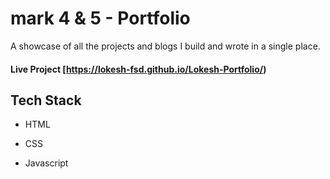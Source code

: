 # mark 4 & 5 - Portfolio

A showcase of all the projects and blogs I build and wrote in a single place. 

#### Live Project [https://lokesh-fsd.github.io/Lokesh-Portfolio/)

## Tech Stack

* HTML

* CSS

* Javascript
